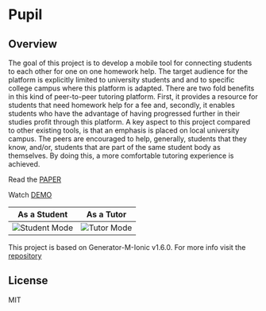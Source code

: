 # Pupil
## Overview
The goal of this project is to develop a mobile tool for connecting students to each other for one on one homework help. The target audience for the platform is explicitly limited to university students and and to specific college campus where this platform is adapted. There are two fold benefits in this kind of peer-to-peer tutoring platform. First, it provides a resource for students that need homework help for a fee and, secondly, it enables students who have the advantage of having progressed further in their studies profit through this platform.
A key aspect to this project compared to other existing tools, is that an emphasis is placed on local university campus. The peers are encouraged to help, generally, students that they know, and/or, students that are part of the same student body as themselves. By doing this, a more comfortable tutoring experience is achieved.

Read the [PAPER](https://github.com/genu/pupil-app/blob/master/Project%20Paper.pdf)

Watch [DEMO](https://www.youtube.com/watch?v=sXB-jfrdyzc)

| As a Student     | As a Tutor  |
|---------|-------|
| ![Student Mode](http://g.recordit.co/jhViCTioc0.gif) | ![Tutor Mode](http://g.recordit.co/lb7XYO8JNn.gif) |

This project is based on Generator-M-Ionic v1.6.0. For more info visit the [repository](https://github.com/mwaylabs/generator-m-ionic)

## License
MIT
